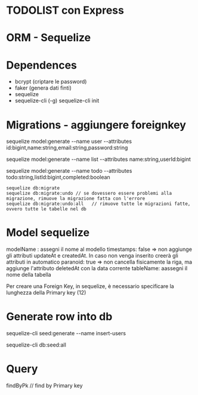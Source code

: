 # TODOLIST con Express

# ORM - Sequelize

# Dependences
- bcrypt (criptare le password)
- faker (genera dati finti)
- sequelize
- sequelize-cli (-g)
    sequelize-cli init

# Migrations - aggiungere foreignkey
<!-- USER (create file in migrations) -->
sequelize model:generate --name user --attributes id:bigint,name:string,email:string,password:string
<!-- LIST -->
sequelize model:generate --name list --attributes name:string,userId:bigint
<!-- TODO -->
sequelize model:generate --name todo --attributes todo:string,listId:bigint,completed:boolean

    sequelize db:migrate   
    sequelize db:migrate:undo // se dovessero essere problemi alla migrazione, rimuove la migrazione fatta con l'errore
    sequelize db:migrate:undo:all   // rimuove tutte le migrazioni fatte, ovvero tutte le tabelle nel db


# Model sequelize
modelName : assegni il nome al modello
timestamps: false => non aggiunge gli attributi updateAt e createdAt. In caso non venga inserito creerà gli attributi in automatico
paranoid: true => non cancella fisicamente la riga, ma aggiunge l'attributo deletedAt con la data corrente
tableName: aassegni il nome della tabella

Per creare una Foreign Key, in sequelize, è necessario specificare la lunghezza della Primary key (12)

# Generate row into db
<!-- User (create file in seeders) -->
sequelize-cli seed:generate --name insert-users

<!-- MIGRATE ALL -->
sequelize-cli db:seed:all


# Query
findByPk    // find by Primary key
